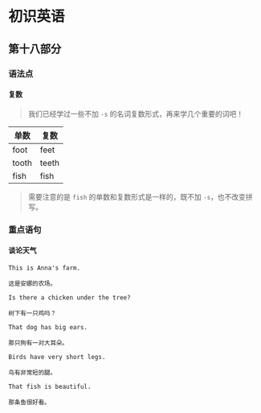 # 初识英语

## 第十八部分

### 语法点

#### 复数

> 我们已经学过一些不加 `-s` 的名词复数形式，再来学几个重要的词吧！

| 单数  | 复数  |
| ----- | ----- |
| foot  | feet  |
| tooth | teeth |
| fish  | fish  |

> 需要注意的是 `fish` 的单数和复数形式是一样的，既不加 `-s`，也不改变拼写。

### 重点语句

#### 谈论天气

```text
This is Anna's farm.

这是安娜的农场。
```

```text
Is there a chicken under the tree?

树下有一只鸡吗？
```

```text
That dog has big ears.

那只狗有一对大耳朵。
```

```text
Birds have very short legs.

鸟有非常短的腿。
```

```text
That fish is beautiful.

那条鱼很好看。
```
